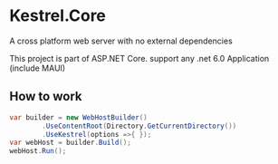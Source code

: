 # Kestrel.Core
A cross platform web server with no external dependencies

This project is part of ASP.NET Core. support any .net 6.0 Application (include MAUI)

## How to work
```csharp
var builder = new WebHostBuilder()
        .UseContentRoot(Directory.GetCurrentDirectory())
        .UseKestrel(options =>{ });
var webHost = builder.Build();
webHost.Run();
```
